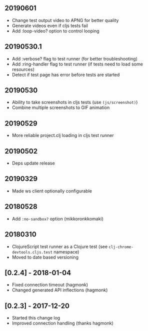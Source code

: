 ## 20190601
- Change test output video to APNG for better quality
- Generate videos even if cljs tests fail
- Add :loop-video? option to control looping

## 20190530.1
- Add :verbose? flag to test runner (for better troubleshooting)
- Add :ring-handler flag to test runner (if tests need to load some resources)
- Detect if test page has error before tests are started

## 20190530
- Ability to take screenshots in cljs tests (use `(js/screenshot)`)
- Combine multiple screenshots to GIF animation


## 20190529
- More reliable project.clj loading in cljs test runner

## 20190502
- Deps update release

## 20190329
- Made ws client optionally configurable

## 20180528
- Add `:no-sandbox?` option (mikkoronkkomaki)

## 20180310
- ClojureScript test runner as a Clojure test (see `clj-chrome-devtools.cljs.test` namespace)
- Moved to date based versioning

## [0.2.4] - 2018-01-04
- Fixed connection timeout (hagmonk)
- Changed generated API inflections (hagmonk)

## [0.2.3] - 2017-12-20
- Started this change log
- Improved connection handling (thanks hagmonk)
